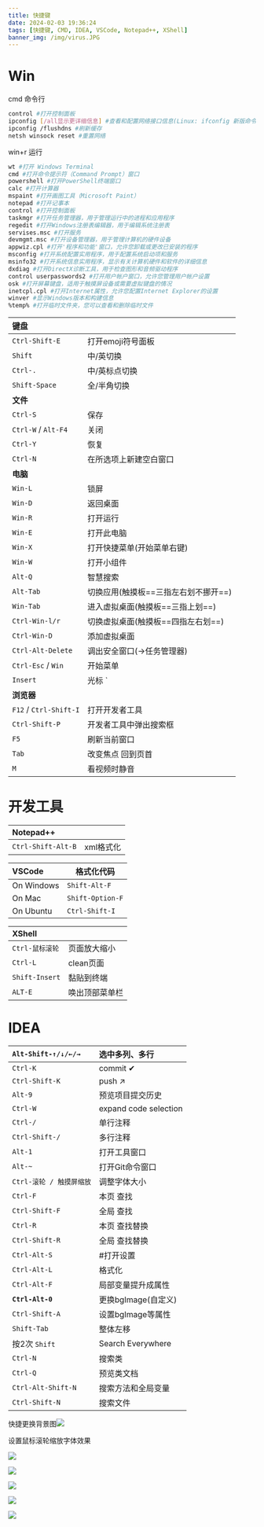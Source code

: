 ```yaml
---
title: 快捷键
date: 2024-02-03 19:36:24
tags: [快捷键, CMD, IDEA, VSCode, Notepad++, XShell]
banner_img: /img/virus.JPG
---
```

# Win

cmd 命令行

```sh
control #打开控制面板
ipconfig [/all显示更详细信息] #查看和配置网络接口信息(Linux: ifconfig 新版命令ip addr show)
ipconfig /flushdns #刷新缓存
netsh winsock reset #重置网络
```

win+r 运行

```sh
wt #打开 Windows Terminal
cmd #打开命令提示符（Command Prompt）窗口
powershell #打开PowerShell终端窗口
calc #打开计算器
mspaint #打开画图工具（Microsoft Paint）
notepad #打开记事本
control #打开控制面板
taskmgr #打开任务管理器，用于管理运行中的进程和应用程序
regedit #打开Windows注册表编辑器，用于编辑系统注册表
servises.msc #打开服务
devmgmt.msc #打开设备管理器，用于管理计算机的硬件设备
appwiz.cpl #打开'程序和功能'窗口，允许您卸载或更改已安装的程序
msconfig #打开系统配置实用程序，用于配置系统启动项和服务
msinfo32 #打开系统信息实用程序，显示有关计算机硬件和软件的详细信息
dxdiag #打开DirectX诊断工具，用于检查图形和音频驱动程序
control userpasswords2 #打开用户帐户窗口，允许您管理用户帐户设置
osk #打开屏幕键盘，适用于触摸屏设备或需要虚拟键盘的情况
inetcpl.cpl #打开Internet属性，允许您配置Internet Explorer的设置
winver #显示Windows版本和构建信息
%temp% #打开临时文件夹，您可以查看和删除临时文件
```

| 键盘                   |                                      |
| :---------------------- | ------------------------------------ |
| `Ctrl-Shift-E`         | 打开emoji符号面板                    |
| `Shift`                | 中/英切换                            |
| `Ctrl-.`               | 中/英标点切换                        |
| `Shift-Space`          | 全/半角切换                          |
| **文件**               |                                      |
| `Ctrl-S`               | 保存                                 |
| `Ctrl-W` / `Alt-F4`    | 关闭                                 |
| `Ctrl-Y`               | 恢复                                 |
| `Ctrl-N`               | 在所选项上新建空白窗口               |
| **电脑**               |                                      |
| `Win-L`                | 锁屏                                 |
| `Win-D`                | 返回桌面                             |
| `Win-R`                | 打开运行                             |
| `Win-E`                | 打开此电脑                           |
| `Win-X`                | 打开快捷菜单(开始菜单右键)           |
| `Win-W`                | 打开小组件                           |
| `Alt-Q`                | 智慧搜索                             |
| `Alt-Tab`              | 切换应用(触摸板==三指左右划不挪开==) |
| `Win-Tab`              | 进入虚拟桌面(触摸板==三指上划==)     |
| `Ctrl-Win-l/r`         | 切换虚拟桌面(触摸板==四指左右划==)   |
| `Ctrl-Win-D`           | 添加虚拟桌面                         |
| `Ctrl-Alt-Delete`      | 调出安全窗口(→任务管理器)            |
| `Ctrl-Esc` / `Win`     | 开始菜单                             |
| `Insert`               | 光标 `|` ↔ `_`                       |
| **浏览器**             |                                      |
| `F12` / `Ctrl-Shift-I` | 打开开发者工具                       |
| `Ctrl-Shift-P`         | 开发者工具中弹出搜索框               |
| `F5`                   | 刷新当前窗口                         |
| `Tab`                  | 改变焦点 回到页首                    |
| `M`                    | 看视频时静音                         |

# 开发工具

| Notepad++          |           |
| :------------------ | --------- |
| `Ctrl-Shift-Alt-B` | xml格式化 |

| VSCode     | 格式化代码       |
| :---------- | ---------------- |
| On Windows | `Shift-Alt-F`    |
| On Mac     | `Shift-Option-F` |
| On Ubuntu  | `Ctrl-Shift-I`   |

| XShell          |                |
| :--------------- | -------------- |
| `Ctrl-鼠标滚轮` | 页面放大缩小   |
| `Ctrl-L`        | clean页面      |
| `Shift-Insert`  | 黏贴到终端     |
| `ALT-E`         | 唤出顶部菜单栏 |

# IDEA

| `Alt-Shift-↑/↓/←/→`      | 选中多列、多行        |
| :----------------------- | :--------------------- |
| `Ctrl-K`                 | commit ✔              |
| `Ctrl-Shift-K`           | push ↗                |
| `Alt-9`                  | 预览项目提交历史      |
| `Ctrl-W`                 | expand code selection |
| `Ctrl-/`                 | 单行注释              |
| `Ctrl-Shift-/`           | 多行注释              |
| `Alt-1`                  | 打开工具窗口          |
| `Alt-~`                  | 打开Git命令窗口       |
| `Ctrl-滚轮 / 触摸屏缩放` | 调整字体大小          |
| `Ctrl-F`                 | 本页 查找             |
| `Ctrl-Shift-F`           | 全局 查找             |
| `Ctrl-R`                 | 本页 查找替换         |
| `Ctrl-Shift-R`           | 全局 查找替换         |
| `Ctrl-Alt-S`             | #打开设置             |
| `Ctrl-Alt-L`             | 格式化                |
| `Ctrl-Alt-F`             | 局部变量提升成属性    |
| **`Ctrl-Alt-0`**         | 更换bgImage(自定义)   |
| `Ctrl-Shift-A`           | 设置bgImage等属性     |
| `Shift-Tab`              | 整体左移              |
| 按2次 `Shift`            | Search Everywhere     |
| `Ctrl-N`                 | 搜索类                |
| `Ctrl-Q`                 | 预览类文档            |
| `Ctrl-Alt-Shift-N`       | 搜索方法和全局变量    |
| `Ctrl-Shift-N`           | 搜索文件              |

快捷更换背景图![](https://github.com/Kukukukiki192/TyporaImg/raw/main/img/image-20230904183436134.png)

设置鼠标滚轮缩放字体效果

![](https://github.com/Kukukukiki192/TyporaImg/raw/main/img/image-20230904183456853.png)

![](https://github.com/Kukukukiki192/TyporaImg/raw/main/img/image-20230704000238860.png)

![](https://github.com/Kukukukiki192/TyporaImg/raw/main/img/image-20230704000309591.png)

![](https://github.com/Kukukukiki192/TyporaImg/raw/main/img/image-20230704000315880.png)

![](https://github.com/Kukukukiki192/TyporaImg/raw/main/img/image-20230704000321832.png)